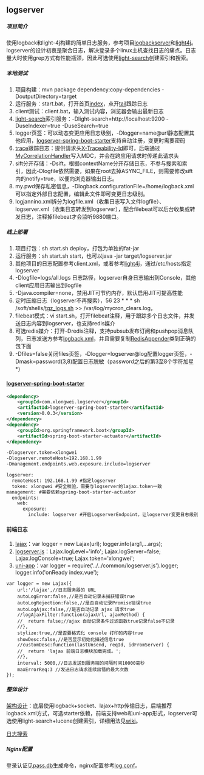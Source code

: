 ## logserver

##### 项目简介
使用logback和light-4j构建的简单日志服务，参考项目[logbackserver](https://gitee.com/xlongwei/logbackserver)和[light4j](https://gitee.com/xlongwei/light4j)。logserver的设计初衷是聚合日志，解决登录多个linux主机查找日志的痛点。日志量大时使用grep方式有性能瓶颈，因此可选使用[light-search](https://gitee.com/lightgrp/light-search)创建索引和搜索。

##### 本地测试

1. 项目构建：mvn package dependency:copy-dependencies -DoutputDirectory=target
2. 运行服务：start.bat，打开首页[index](http://localhost:9880/index.html)，点开[tail](http://localhost:9880/tail.html)跟踪日志
3. client测试：client.bat，输入测试内容，浏览器会输出最新日志
4. [light-search](https://gitee.com/lightgrp/light-search)索引服务：-Dlight-search=http://localhost:9200 -DuseIndexer=true -DuseSearch=true
5. logger页签：可以动态变更应用日志级别，-Dlogger=name@url静态配置其他应用，[logserver-spring-boot-starter](https://gitee.com/xlongwei/logserver-spring-boot-starter)支持自动注册，变更时需要密码
6. [trace](https://gitee.com/xlongwei/logserver/wikis/trace)跟踪日志：提供请求头[X-Traceability-Id](http://t.xlongwei.com/images/logserver/search.png)即可，后端通过[MyCorrelationHandler](https://gitee.com/xlongwei/light4j/blob/master/src/main/resources/config/handler.yml)写入MDC，并会在跨应用请求时传递此请求头
7. sift分开存储：-Dsift，根据contextName分开存储日志，不参与搜索和索引，因此-Dlogfile依然需要，如果在root去掉ASYNC_FILE，则需要修改sift内的notify=true，以便向浏览器输出日志。
8. my.pwd保存私密信息，-Dlogback.configurationFile=/home/logback.xml可以指定外部日志配置，编辑此文件即可变更日志级别。
9. logjannino.xml拆分为logfile.xml（收集日志写入文件logfile）、logserver.xml（收集日志转发到logserver），配合filebeat可以后台收集或转发日志，注释掉filebeat才会监听9880端口。

##### 线上部署

1. 项目打包：sh start.sh deploy，打包为单独的fat-jar
2. 运行服务：sh start.sh start，也可以java -jar target/logserver.jar
3. 其他项目的日志配置参考client.xml，或者参考[light4j](https://gitee.com/xlongwei/light4j/blob/master/src/main/resources/logback.xml)，通过/etc/hosts指定logserver
4. -Dlogfile=logs/all.logs 日志路径，logserver自身日志输出到Console，其他client应用日志输出到logfile
5. -Djava.compiler=none，禁用JIT可节约内存，默认启用JIT可提高性能
6. 定时压缩日志（logserver不再搜索），56 23 * * * sh /soft/shells/[tgz_logs.sh](https://gitee.com/xlongwei/logserver/blob/master/aliyun/tgz_logs.sh) >> /var/log/mycron_clears.log，
7. filebeat模式：vi start.sh，打开filebeat注释，用于跟踪多个日志文件，并发送日志内容到logserver，也支持redis媒介
8. 可选redis媒介：打开-Dredis注释，支持pubsub发布订阅和pushpop消息队列，日志发送方参考[logback.xml](https://gitee.com/xlongwei/light4j/blob/master/src/main/resources/logback.xml)，并且需要复制[RedisAppender](https://gitee.com/xlongwei/light4j/blob/master/src/main/java/ch/qos/logback/classic/redis/RedisAppender.java)类到正确的包下面
9. -Dfiles=false关闭files页签，-Dlogger=logserver@log配置logger页签，-Dmask=password(3,8)配置日志脱敏（password之后的第3至8个字符加星*）

#### [logserver-spring-boot-starter](https://gitee.com/xlongwei/logserver-spring-boot-starter)
```xml
<dependency>
    <groupId>com.xlongwei.logserver</groupId>
    <artifactId>logserver-spring-boot-starter</artifactId>
    <version>0.0.3</version>
</dependency>
<dependency>
	<groupId>org.springframework.boot</groupId>
	<artifactId>spring-boot-starter-actuator</artifactId>
</dependency>

-Dlogserver.token=xlongwei
-Dlogserver.remoteHost=192.168.1.99
-Dmanagement.endpoints.web.exposure.include=logserver

logserver:
  remoteHost: 192.168.1.99 #指定logserver
  token: xlongwei #安全校验，需要与logserver的lajax.token一致
management: #需要依赖spring-boot-starter-actuator
  endpoints:
    web:
      exposure:
        include: logserver #开启LogserverEndpoint，让logserver变更日志级别
```

#### 前端日志

1. [lajax](https://github.com/eshengsky/lajax)：var logger = new Lajax(url); logger.info(arg1,...args);
2. [logserver.js](https://log.xlongwei.com/logserver.js)：Lajax.logLevel='info'; Lajax.logServer=false; Lajax.logConsole=true; Lajax.token='xlongwei';
3. [uni-app](https://gitee.com/xlongwei/apidemo/blob/master/common/logserver.js)：var logger = require('../../common/logserver.js').logger; logger.info('onReady index.vue');

```
var logger = new Lajax({
	url:'/lajax',//日志服务器的 URL
	autoLogError:false,//是否自动记录未捕获错误true
	autoLogRejection:false,//是否自动记录Promise错误true
	autoLogAjax:false,//是否自动记录 ajax 请求true
	//logAjaxFilter:function(ajaxUrl, ajaxMethod) {
	//	return false;//ajax 自动记录条件过滤函数true记录false不记录
	//},
	stylize:true,//是否要格式化 console 打印的内容true
	showDesc:false,//是否显示初始化描述信息true
	//customDesc:function(lastUnsend, reqId, idFromServer) {
	//	return 'lajax 前端日志模块加载完成。';
	//},
	interval: 5000,//日志发送到服务端的间隔时间10000毫秒
	maxErrorReq:3 //发送日志请求连续出错的最大次数
});
```

##### 整体设计

[架构设计](http://115.28.229.158/tool/images/logserver/logserver.png)：底层使用logback+socket、lajax+http传输日志，后端推荐logback.xml方式，可选starter依赖，前端支持web和uni-app形式，logserver可选使用light-search+lucene创建索引，详细用法见[wiki](https://gitee.com/xlongwei/logserver/wikis)。

[日志搜索](http://115.28.229.158/tool/images/logserver/search.png)


##### Nginx配置

登录认证见[pass.db](http://115.28.229.158/doku.php?id=tools:logstation)生成命令，nginx配置参考[log.conf](https://gitee.com/xlongwei/logserver/blob/master/aliyun/log.conf)。
